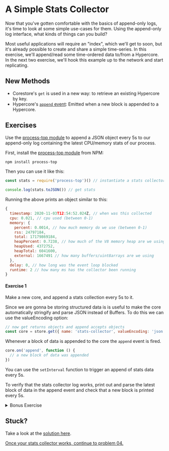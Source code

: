 # A Simple Stats Collector
Now that you've gotten comfortable with the basics of append-only logs, it's time to look at some simple use-cases for them. Using the append-only log interface, what kinds of things can you build?

Most useful applications will require an "index", which we'll get to soon, but it's already possible to create and share a simple time-series. In this exercise, we'll append/read some time-ordered data to/from a Hypercore. In the next two exercise, we'll hook this example up to the network and start replicating.

## New Methods
* Corestore's `get` is used in a new way: to retrieve an existing Hypercore by key.
* Hypercore's [`append` event](https://github.com/hypercore-protocol/hypercore#feedonappend): Emitted when a new block is appended to a Hypercore. 

## Exercises

Use the [process-top module](https://github.com/mafintosh/process-top) to append a JSON object every 5s to our append-only log containing the latest CPU/memory stats
of our process.

First, install the [process-top module](https://github.com/mafintosh/process-top) from NPM:

```sh
npm install process-top
```

Then you can use it like this:

```js
const stats = require('process-top')() // instantiate a stats collector

console.log(stats.toJSON()) // get stats
```

Running the above prints an object similar to this:

```js
{
  timestamp: 2020-11-03T12:54:52.024Z, // when was this collected
  cpu: 0.021, // cpu used (between 0-1)
  memory: {
    percent: 0.0014, // how much memory do we use (between 0-1)
    rss: 24797184,
    total: 17179869184,
    heapPercent: 0.7238, // how much of the V8 memory heap are we using
    heapUsed: 4372752,
    heapTotal: 6041600,
    external: 1667491 // how many buffers/uint8arrays are we using
  },
  delay: 0, // how long was the event loop blocked
  runtime: 2 // how many ms has the collector been running
}
```

#### Exercise 1

Make a new core, and append a stats collection every 5s to it.

Since we are gonna be storing structured data is is useful to make the core automatically
stringify and parse JSON instead of Buffers. To do this we can use the valueEncoding option:

```js
// now get returns objects and append accepts objects
const core = store.get({ name: 'stats-collector', valueEncoding: 'json' })
```

Whenever a block of data is appended to the core the `append` event is fired.

```js
core.on('append', function () {
  // a new block of data was appended
})
```

You can use the `setInterval` function to trigger an append of stats data every 5s.

To verify that the stats collector log works, print out and parse the latest block
of data in the append event and check that a new block is printed every 5s.

<details>
  <summary>Bonus Exercise</summary>

Try adding another setInterval to your program that uses a lot of CPU or allocates a lot of memory.
Check that our stats reflect that with the cpu value or external memory option going up.

You can use the for loop from the previous exercise to print out all stats from our core.
</details>

## Stuck?

Take a look at the [solution here](/solutions/03/index.js).

[Once your stats collector works, continue to problem 04.](04a.md)
